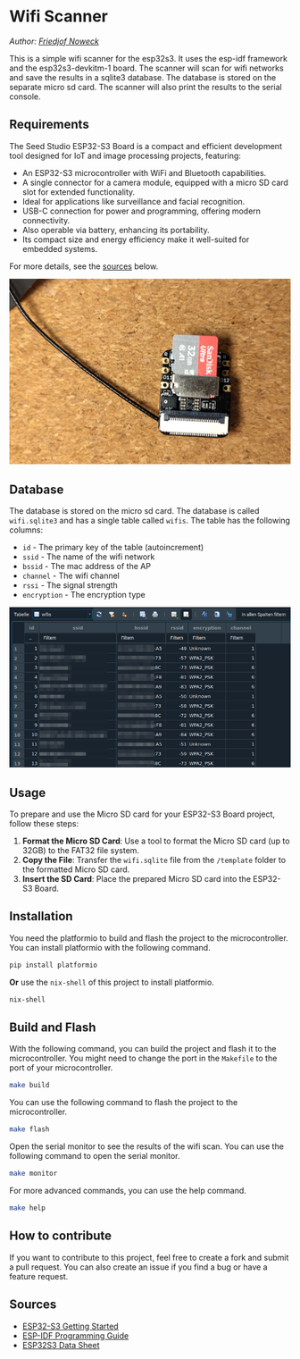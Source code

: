 # Wifi Scanner
*Author: [Friedjof Noweck](https://github.com/friedjof)*

This is a simple wifi scanner for the esp32s3. It uses the esp-idf framework and the esp32s3-devkitm-1 board. The scanner will scan for wifi networks and save the results in a sqlite3 database. The database is stored on the separate micro sd card. The scanner will also print the results to the serial console.

## Requirements
The Seed Studio ESP32-S3 Board is a compact and efficient development tool designed for IoT and image processing projects, featuring:

- An ESP32-S3 microcontroller with WiFi and Bluetooth capabilities.
- A single connector for a camera module, equipped with a micro SD card slot for extended functionality.
- Ideal for applications like surveillance and facial recognition.
- USB-C connection for power and programming, offering modern connectivity.
- Also operable via battery, enhancing its portability.
- Its compact size and energy efficiency make it well-suited for embedded systems.

For more details, see the [sources](#sources) below.

![ESP32S3](./images/esp32s3.png)

## Database
The database is stored on the micro sd card. The database is called `wifi.sqlite3` and has a single table called `wifis`. The table has the following columns:
- `id` - The primary key of the table (autoincrement)
- `ssid` - The name of the wifi network
- `bssid` - The mac address of the AP
- `channel` - The wifi channel
- `rssi` - The signal strength
- `encryption` - The encryption type

![Database with dummy data](./images/database-dump.png)

## Usage
To prepare and use the Micro SD card for your ESP32-S3 Board project, follow these steps:

1. **Format the Micro SD Card**: Use a tool to format the Micro SD card (up to 32GB) to the FAT32 file system.
2. **Copy the File**: Transfer the `wifi.sqlite` file from the `/template` folder to the formatted Micro SD card.
3. **Insert the SD Card**: Place the prepared Micro SD card into the ESP32-S3 Board.

## Installation
You need the platformio to build and flash the project to the microcontroller. You can install platformio with the following command.
```bash
pip install platformio
```
**Or** use the `nix-shell` of this project to install platformio.
```bash
nix-shell
```

## Build and Flash
With the following command, you can build the project and flash it to the microcontroller. You might need to change the port in the `Makefile` to the port of your microcontroller.
```bash
make build
```
You can use the following command to flash the project to the microcontroller.
```bash
make flash
```
Open the serial monitor to see the results of the wifi scan. You can use the following command to open the serial monitor.
```bash
make monitor
```
For more advanced commands, you can use the help command.
```bash
make help
```
## How to contribute
If you want to contribute to this project, feel free to create a fork and submit a pull request. You can also create an issue if you find a bug or have a feature request.

## Sources
- [ESP32-S3 Getting Started](https://wiki.seeedstudio.com/xiao_esp32s3_getting_started/)
- [ESP-IDF Programming Guide](https://docs.espressif.com/projects/esp-idf/en/latest/esp32s3/index.html)
- [ESP32S3 Data Sheet](https://www.espressif.com/sites/default/files/documentation/esp32-s3_datasheet_en.pdf)
